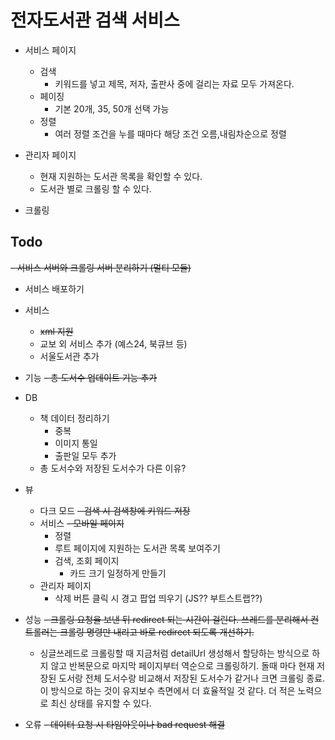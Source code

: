 # 전자도서관 검색 서비스

- 서비스 페이지
  - 검색
    - 키워드를 넣고 제목, 저자, 출판사 중에 걸리는 자료 모두 가져온다.
  - 페이징
    - 기본 20개, 35, 50개 선택 가능
  - 정렬
    - 여러 정렬 조건을 누를 때마다 해당 조건 오름,내림차순으로 정렬

- 관리자 페이지
  - 현재 지원하는 도서관 목록을 확인할 수 있다. 
  - 도서관 별로 크롤링 할 수 있다.

- 크롤링
  
## Todo

~~- 서비스 서버와 크롤링 서버 분리하기 (멀티 모듈)~~
- 서비스 배포하기

- 서비스
  - ~~xml 지원~~
  - 교보 외 서비스 추가 (예스24, 북큐브 등)
  - 서울도서관 추가

- 기능
  ~~- 총 도서수 업데이트 기능 추가~~

- DB 
  - 책 데이터 정리하기
    - 중복
    - 이미지 통일
    - 출판일 모두 추가
  - 총 도서수와 저장된 도서수가 다른 이유?

- 뷰
  - 다크 모드
  ~~- 검색 시 검색창에 키워드 저장~~
  - 서비스
    ~~- 모바일 페이지~~
      - 정렬
    - 루트 페이지에 지원하는 도서관 목록 보여주기
    - 검색, 조회 페이지
      - 카드 크기 일정하게 만들기
  - 관리자 페이지
    - 삭제 버튼 클릭 시 경고 팝업 띄우기 (JS?? 부트스트랩??)

- 성능
  ~~- 크롤링 요청을 보낸 뒤 redirect 되는 시간이 걸린다. 쓰레드를 분리해서 컨트롤러는 크롤링 명령만 내리고 바로 redirect 되도록 개선하기.~~
  - 싱글쓰레드로 크롤링할 때 지금처럼 detailUrl 생성해서 할당하는 방식으로 하지 않고 반복문으로 마지막 페이지부터 역순으로 크롤링하기.
    돌때 마다 현재 저장된 도서랑 전체 도서수랑 비교해서 저장된 도서수가 같거나 크면 크롤링 종료.
    이 방식으로 하는 것이 유지보수 측면에서 더 효율적일 것 같다. 더 적은 노력으로 최신 상태를 유지할 수 있다.

- 오류
  ~~- 데이터 요청 시 타임아웃이나 bad request 해결~~
